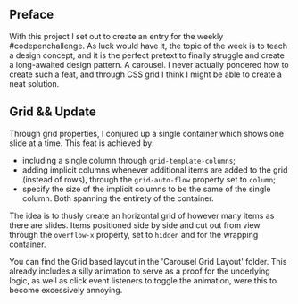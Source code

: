 <!-- Link to the work-in-progress pen right [here](). -->

## Preface

With this project I set out to create an entry for the weekly #codepenchallenge. As luck would have it, the topic of the week is to teach a design concept, and it is the perfect pretext to finally struggle and create a long-awaited design pattern. A carousel. I never actually pondered how to create such a feat, and through CSS grid I think I might be able to create a neat solution.

## Grid && Update

Through grid properties, I conjured up a single container which shows one slide at a time. This feat is achieved by:

- including a single column through `grid-template-columns`;
- adding implicit columns whenever additional items are added to the grid (instead of rows), through the `grid-auto-flow` property set to `column`;
- specify the size of the implicit columns to be the same of the single column. Both spanning the entirety of the container.

The idea is to thusly create an horizontal grid of however many items as there are slides. Items positioned side by side and cut out from view through the `overflow-x` property, set to `hidden` and for the wrapping container.

You can find the Grid based layout in the 'Carousel Grid Layout' folder. This already includes a silly animation to serve as a proof for the underlying logic, as well as click event listeners to toggle the animation, were this to become excessively annoying.